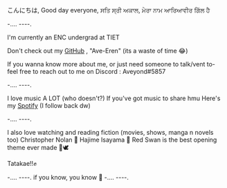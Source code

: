 こんにちは, Good day everyone, ਸਤਿ ਸ੍ਰੀ ਅਕਾਲ,
ਮੇਰਾ ਨਾਮ ਆਰਿਆਵੀਰ ਗਿੱਲ ਹੈ

-.... ----.

I'm currently an ENC undergrad at TIET

Don't check out my [GitHub](https://github.com/Ave-Eren) , "Ave-Eren" (its a waste of time 😂)

If you wanna know more about me, or just need someone to talk/vent to- feel free to reach out to me on Discord : Aveyond#5857

-.... ----.

I love music A LOT (who doesn't?)
If you've got music to share hmu
Here's my [Spotify](https://open.spotify.com/user/zksobm7jqy5l9o5uyqipo782o?si=e9f0fe4b1347491b) (I follow back dw)

-.... ----.

I also love watching and reading fiction (movies, shows, manga n novels too)
Christopher Nolan 🛐
Hajime Isayama 🐐
Red Swan is the best opening theme ever made 🧣🕊️

Tatakae!!✊

-.... ----.                                                                     if you know, you know 🌚
                                                                     -.... ----.